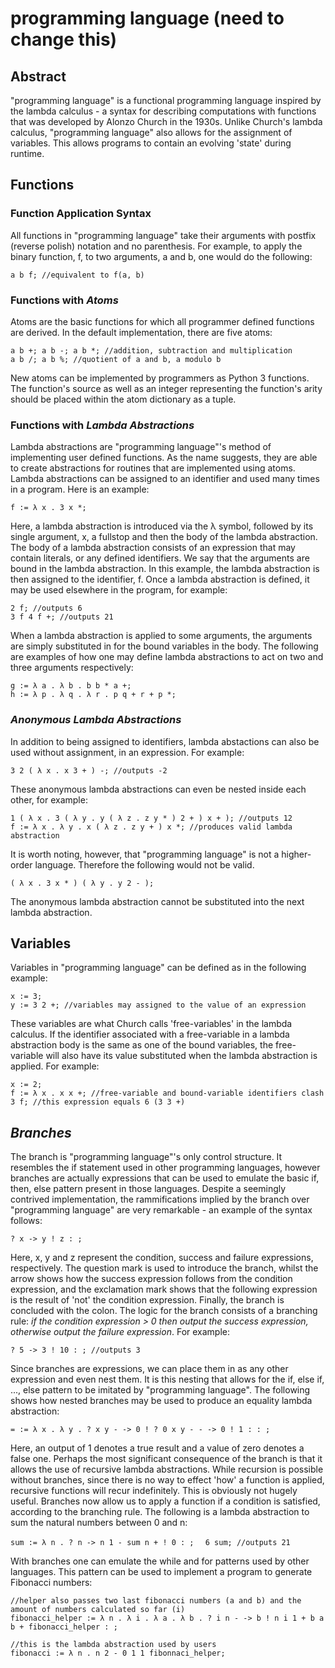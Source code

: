 # programming language (need to change this)

## Abstract

"programming language" is a functional programming language inspired by the lambda calculus - a syntax for describing computations with functions that was developed by Alonzo Church in the 1930s. Unlike Church's lambda calculus, "programming language" also allows for the assignment of variables. This allows programs to contain an evolving 'state' during runtime.

## Functions

### Function Application Syntax

All functions in "programming language" take their arguments with postfix (reverse polish) notation and no parenthesis. For example, to apply the binary function, f, to two arguments, a and b, one would do the following:

`a b f; //equivalent to f(a, b)`

### Functions with _Atoms_

Atoms are the basic functions for which all programmer defined functions are derived. In the default implementation, there are five atoms:

`a b +; a b -; a b *; //addition, subtraction and multiplication  ` <br>
`a b /; a b %; //quotient of a and b, a modulo b`

New atoms can be implemented by programmers as Python 3 functions. The function's source as well as an integer representing the function's arity should be placed within the atom dictionary as a tuple.

### Functions with _Lambda Abstractions_

Lambda abstractions are "programming language"'s method of implementing user defined functions. As the name suggests, they are able to create abstractions for routines that are implemented using atoms. Lambda abstractions can be assigned to an identifier and used many times in a program. Here is an example:

`f := λ x . 3 x *;`

Here, a lambda abstraction is introduced via the λ symbol, followed by its single argument, x, a fullstop and then the body of the lambda abstraction. The body of a lambda abstraction consists of an expression that may contain literals, or any defined identifiers. We say that the arguments are bound in the lambda abstraction. In this example, the lambda abstraction is then assigned to the identifier, f. Once a lambda abstraction is defined, it may be used elsewhere in the program, for example:

`2 f; //outputs 6  ` <br>
`3 f 4 f +; //outputs 21`

When a lambda abstraction is applied to some arguments, the arguments are simply substituted in for the bound variables in the body. The following are examples of how one may define lambda abstractions to act on two and three arguments respectively:

`g := λ a . λ b . b b * a +;  ` <br>
`h := λ p . λ q . λ r . p q + r + p *;`

### _Anonymous Lambda Abstractions_

In addition to being assigned to identifiers, lambda abstactions can also be used without assignment, in an expression. For example:

`3 2 ( λ x . x 3 + ) -; //outputs -2`

These anonymous lambda abstractions can even be nested inside each other, for example:

`1 ( λ x . 3 ( λ y . y ( λ z . z y * ) 2 + ) x + ); //outputs 12  ` <br>
`f := λ x . λ y . x ( λ z . z y + ) x *; //produces valid lambda abstraction`

It is worth noting, however, that "programming language" is not a higher-order language. Therefore the following would not be valid.

`( λ x . 3 x * ) ( λ y . y 2 - );`

The anonymous lambda abstraction cannot be substituted into the next lambda abstraction.

## Variables

Variables in "programming language" can be defined as in the following example:

`x := 3;  ` <br>
`y := 3 2 +; //variables may assigned to the value of an expression`

These variables are what Church calls 'free-variables' in the lambda calculus. If the identifier associated with a free-variable in a lambda abstraction body is the same as one of the bound variables, the free-variable will also have its value substituted when the lambda abstraction is applied. For example:

`x := 2;  ` <br>
`f := λ x . x x +; //free-variable and bound-variable identifiers clash  ` <br>
`3 f; //this expression equals 6 (3 3 +)`

## _Branches_

The branch is "programming language"'s only control structure. It resembles the if statement used in other programming languages, however branches are actually expressions that can be used to emulate the basic if, then, else pattern present in those languages. Despite a seemingly contrived implementation, the rammifications implied by the branch over "programming language" are very remarkable - an example of the syntax follows:

`? x -> y ! z : ;`

Here, x, y and z represent the condition, success and failure expressions, respectively. The question mark is used to introduce the branch, whilst the arrow shows how the success expression follows from the condition expression, and the exclamation mark shows that the following expression is the result of 'not' the condition expression. Finally, the branch is concluded with the colon. The logic for the branch consists of a branching rule: _if the condition expression > 0 then output the success expression, otherwise output the failure expression_. For example:

`? 5 -> 3 ! 10 : ; //outputs 3`

Since branches are expressions, we can place them in as any other expression and even nest them. It is this nesting that allows for the if, else if, ..., else pattern to be imitated by "programming language". The following shows how nested branches may be used to produce an equality lambda abstraction:

`= := λ x . λ y . ? x y - -> 0 ! ? 0 x y - - -> 0 ! 1 : : ;`

Here, an output of 1 denotes a true result and a value of zero denotes a false one. Perhaps the most significant consequence of the branch is that it allows the use of recursive lambda abstractions. While recursion is possible without branches, since there is no way to effect 'how' a function is applied, recursive functions will recur indefinitely. This is obviously not hugely useful. Branches now allow us to apply a function if a condition is satisfied, according to the branching rule. The following is a lambda abstraction to sum the natural numbers between 0 and n:

`sum := λ n . ? n -> n 1 - sum n + ! 0 : ;  `
`6 sum; //outputs 21`

With branches one can emulate the while and for patterns used by other languages. This pattern can be used to implement a program to generate Fibonacci numbers:

`//helper also passes two last fibonacci numbers (a and b) and the amount of numbers calculated so far (i)  ` <br>
`fibonacci_helper := λ n . λ i . λ a . λ b . ? i n - -> b ! n i 1 + b a b + fibonacci_helper : ;` <br>

`//this is the lambda abstraction used by users  ` <br>
`fibonacci := λ n . n 2 - 0 1 1 fibonnaci_helper;`
